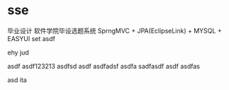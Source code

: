 # sse
毕业设计 软件学院毕设选题系统
SprngMVC + JPA(EclipseLink) + MYSQL + EASYUI 
set
asdf

ehy jud

asdf
asdf123213
asdfsd
asdf
asdfadsf
asdfa
sadfasdf
asdf
asdfas

asd ita
